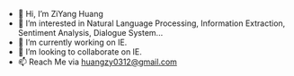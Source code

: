 - 👋 Hi, I’m ZiYang Huang
- 👀 I’m interested in Natural Language Processing, Information Extraction, Sentiment Analysis, Dialogue System...
- 🌱 I’m currently working on IE.
- 💞️ I’m looking to collaborate on IE.
- 📫 Reach Me via huangzy0312@gmail.com

<!---
hzy312/hzy312 is a ✨ special ✨ repository because its `README.md` (this file) appears on your GitHub profile.
You can click the Preview link to take a look at your changes.
--->
